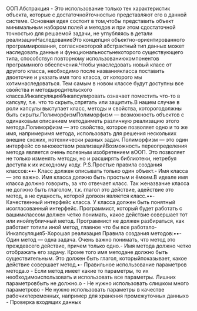 ООП Абстракция - Это использование только тех характеристик объекта, которые с достаточнойточностью представляют его в данной системе. Основная идея состоит в том,чтобы представить объект минимальным набором полей и методов и при этом сдостаточной точностью для решаемой задачи, не углубляясь в детали реализацииНаследованиеЭто концепция объектно-ориентированного программирования, согласнокоторой абстрактный тип данных может наследовать данные и функциональностьнекоторого существующего типа, способствуя повторному использованиюкомпонентов программного обеспечения.Чтобы унаследовать новый класс от другого класса, необходимо после названиякласса поставить двоеточие и указать имя того класса, от которого мы хотимнаследоваться. Тем самым в новом классе будут доступны все свойства и методыродительского класса.ИнкапсуляцияИнкапсулировать означает поместить что-то в капсулу, т.е. что то скрыть,спрятать или защитить.В нашем случае в роли капсулы выступает класс, методы и свойства, которогодолжны быть скрыты.ПолиморфизмПолиморфизм — возможность объектов с одинаковым описанием методаиметь различную реализацию этого метода.Полиморфизм — это свойство, которое позволяет одно и то же имя, напримеримя метода, использовать для решения нескольких внешне схожих, нотехнически разных задач. Полиморфизм — это один интерфейс со множеством реализацийВозможность переопределения метода является очень полезным изобретением вООП. Это позволяет не только изменять методы, но и расширять библиотеки, нетребуя доступа к их исходному коду. P.S.Простые правила создания классов:••- Класс должен описывать только один объект.- Имя класса — это важно. Имя класса должно быть простым и ёмким.В идеале имя класса должно говорить, за что отвечает класс. Так женазвание класса не должно быть глаголом, т.к. глагол это действие, адействие это метод, а не сущность, которой должен является класс.••- Качественный интерфейс класса. У класса должен быть понятный исогласованный интерфейс. Программист, который будет работать с вашимклассом должен четко понимать, какое действие совершает тот или инойпубличный метод. Программист не должен разбираться, как работает тотили иной метод, главное что бы все работало- Инкапсуляция5-Хорошая реализация Правила создания методов:••- Один метод — одна задача. Очень важно понимать, что метод это преждевсего действие, причем только одно.- Имя метода должно четко отображать его задачу. Кроме того имя методане должно быть существительным. Это должен быть глагол, которыйпоказывает, какое действие совершает метод.•- Правильное использование параметров метода.o - Если метод имеет какие то параметры, то их необходимоиспользовать и использовать все параметры. Лишних параметровбыть не должно.o - Не нужно использовать слишком много параметровo - Не нужно использовать параметры в качестве рабочихпеременных, например для хранения промежуточных данныхo - Проверка входящих данных